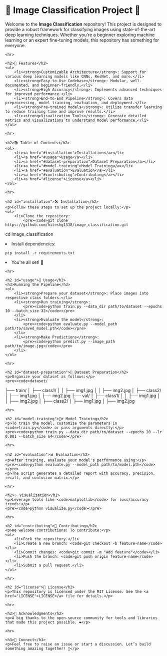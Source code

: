 <!DOCTYPE html>
<html lang="en">
<head>
    <meta charset="UTF-8">
    <meta name="viewport" content="width=device-width, initial-scale=1.0">
    <title>Image Classification Project</title>
</head>
<body>
    <h1>📸 Image Classification Project 🚀</h1>
    <p>Welcome to the <strong>Image Classification</strong> repository! This project is designed to provide a robust framework for classifying images using state-of-the-art deep learning techniques. Whether you're a beginner exploring machine learning or an expert fine-tuning models, this repository has something for everyone.</p>

    <hr>

    <h2>🌟 Features</h2>
    <ul>
        <li><strong>Customizable Architecture</strong>: Support for various deep learning models like CNNs, ResNet, and more.</li>
        <li><strong>Easy-to-Use Codebase</strong>: Modular, well-documented, and beginner-friendly.</li>
        <li><strong>High Accuracy</strong>: Implements advanced techniques for improved performance.</li>
        <li><strong>End-to-End Pipeline</strong>: Covers data preprocessing, model training, evaluation, and deployment.</li>
        <li><strong>Pre-trained Models</strong>: Utilize transfer learning to reduce training time and improve results.</li>
        <li><strong>Visualization Tools</strong>: Generate detailed metrics and visualizations to understand model performance.</li>
    </ul>

    <hr>

    <h2>📚 Table of Contents</h2>
    <ol>
        <li><a href="#installation">Installation</a></li>
        <li><a href="#usage">Usage</a></li>
        <li><a href="#dataset-preparation">Dataset Preparation</a></li>
        <li><a href="#model-training">Model Training</a></li>
        <li><a href="#evaluation">Evaluation</a></li>
        <li><a href="#contributing">Contributing</a></li>
        <li><a href="#license">License</a></li>
    </ol>

    <hr>

    <h2 id="installation">🛠️ Installation</h2>
    <p>Follow these steps to set up the project locally:</p>
    <ol>
        <li>Clone the repository:
            <pre><code>git clone https://github.com/hiteshg1318/image_classification.git
cd image_classification</code></pre>
        </li>
        <li>Install dependencies:
            <pre><code>pip install -r requirements.txt</code></pre>
        </li>
        <li>You're all set! 🎉</li>
    </ol>

    <hr>

    <h2 id="usage">🚀 Usage</h2>
    <h3>Running the Pipeline</h3>
    <ol>
        <li><strong>Prepare your dataset</strong>: Place images into respective class folders.</li>
        <li><strong>Run training</strong>:
            <pre><code>python train.py --data_dir path/to/dataset --epochs 10 --batch_size 32</code></pre>
        </li>
        <li><strong>Evaluate the model</strong>:
            <pre><code>python evaluate.py --model_path path/to/saved_model.pth</code></pre>
        </li>
        <li><strong>Make Predictions</strong>:
            <pre><code>python predict.py --image_path path/to/image.jpg</code></pre>
        </li>
    </ol>

    <hr>

    <h2 id="dataset-preparation">📁 Dataset Preparation</h2>
    <p>Organize your dataset as follows:</p>
    <pre><code>dataset/
├── train/
│   ├── class1/
│   │   ├── img1.jpg
│   │   ├── img2.jpg
│   ├── class2/
│       ├── img1.jpg
│       ├── img2.jpg
├── val/
│   ├── class1/
│   │   ├── img1.jpg
│   │   ├── img2.jpg
│   ├── class2/
│       ├── img1.jpg
│       ├── img2.jpg
</code></pre>

    <hr>

    <h2 id="model-training">🏋️‍♂️ Model Training</h2>
    <p>To train the model, customize the parameters in <code>train.py</code> or pass arguments directly:</p>
    <pre><code>python train.py --data_dir path/to/dataset --epochs 20 --lr 0.001 --batch_size 64</code></pre>

    <hr>

    <h2 id="evaluation">📊 Evaluation</h2>
    <p>After training, evaluate your model's performance using:</p>
    <pre><code>python evaluate.py --model_path path/to/model.pth</code></pre>
    <p>The script generates a detailed report with accuracy, precision, recall, and confusion matrix.</p>

    <hr>

    <h2>✨ Visualization</h2>
    <p>Leverage tools like <code>matplotlib</code> for loss/accuracy trends:</p>
    <pre><code>python visualize.py</code></pre>

    <hr>

    <h2 id="contributing">🤝 Contributing</h2>
    <p>We welcome contributions! To contribute:</p>
    <ol>
        <li>Fork the repository.</li>
        <li>Create a new branch: <code>git checkout -b feature-name</code></li>
        <li>Commit changes: <code>git commit -m "Add feature"</code></li>
        <li>Push the branch: <code>git push origin feature-name</code></li>
        <li>Submit a pull request.</li>
    </ol>

    <hr>

    <h2 id="license">📜 License</h2>
    <p>This repository is licensed under the MIT License. See the <a href="LICENSE">LICENSE</a> file for details.</p>

    <hr>

    <h2>🙌 Acknowledgments</h2>
    <p>A big thanks to the open-source community for tools and libraries that made this project possible. ❤️</p>

    <hr>

    <h3>🔗 Connect</h3>
    <p>Feel free to raise an issue or start a discussion. Let’s build something amazing together! 🚀</p>
</body>
</html>
